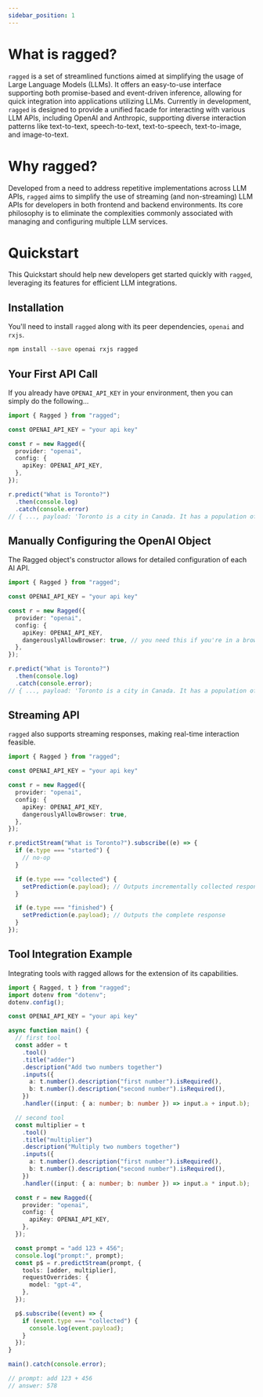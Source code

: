 ```yaml
---
sidebar_position: 1
---
```


# What is ragged?

`ragged` is a set of streamlined functions aimed at simplifying the usage of Large Language Models (LLMs). It offers an easy-to-use interface supporting both promise-based and event-driven inference, allowing for quick integration into applications utilizing LLMs. Currently in development, `ragged` is designed to provide a unified facade for interacting with various LLM APIs, including OpenAI and Anthropic, supporting diverse interaction patterns like text-to-text, speech-to-text, text-to-speech, text-to-image, and image-to-text.

# Why ragged?

Developed from a need to address repetitive implementations across LLM APIs, `ragged` aims to simplify the use of streaming (and non-streaming) LLM APIs for developers in both frontend and backend environments. Its core philosophy is to eliminate the complexities commonly associated with managing and configuring multiple LLM services.

# Quickstart

This Quickstart should help new developers get started quickly with `ragged`, leveraging its features for efficient LLM integrations.

## Installation

You'll need to install `ragged` along with its peer dependencies, `openai` and `rxjs`.

```sh
npm install --save openai rxjs ragged
```

## Your First API Call

If you already have `OPENAI_API_KEY` in your environment, then you can simply do the following...

```ts
import { Ragged } from "ragged";

const OPENAI_API_KEY = "your api key"

const r = new Ragged({
  provider: "openai",
  config: {
    apiKey: OPENAI_API_KEY,
  },
});

r.predict("What is Toronto?")
  .then(console.log)
  .catch(console.error)
// { ..., payload: 'Toronto is a city in Canada. It has a population of...'}
```

## Manually Configuring the OpenAI Object

The Ragged object's constructor allows for detailed configuration of each AI API.

```ts
import { Ragged } from "ragged";

const OPENAI_API_KEY = "your api key"

const r = new Ragged({
  provider: "openai",
  config: {
    apiKey: OPENAI_API_KEY,
    dangerouslyAllowBrowser: true, // you need this if you're in a browser
  },
});

r.predict("What is Toronto?")
  .then(console.log)
  .catch(console.error);
// { ..., payload: 'Toronto is a city in Canada. It has a population of...'}
```

## Streaming API

`ragged` also supports streaming responses, making real-time interaction feasible.

```ts
import { Ragged } from "ragged";

const OPENAI_API_KEY = "your api key"

const r = new Ragged({
  provider: "openai",
  config: {
    apiKey: OPENAI_API_KEY,
    dangerouslyAllowBrowser: true,
  },
});

r.predictStream("What is Toronto?").subscribe((e) => {
  if (e.type === "started") {
    // no-op
  }

  if (e.type === "collected") {
    setPrediction(e.payload); // Outputs incrementally collected responses
  }

  if (e.type === "finished") {
    setPrediction(e.payload); // Outputs the complete response
  }
});
```

## Tool Integration Example

Integrating tools with ragged allows for the extension of its capabilities.

```ts
import { Ragged, t } from "ragged";
import dotenv from "dotenv";
dotenv.config();

const OPENAI_API_KEY = "your api key"

async function main() {
  // first tool
  const adder = t
    .tool()
    .title("adder")
    .description("Add two numbers together")
    .inputs({
      a: t.number().description("first number").isRequired(),
      b: t.number().description("second number").isRequired(),
    })
    .handler((input: { a: number; b: number }) => input.a + input.b);

  // second tool
  const multiplier = t
    .tool()
    .title("multiplier")
    .description("Multiply two numbers together")
    .inputs({
      a: t.number().description("first number").isRequired(),
      b: t.number().description("second number").isRequired(),
    })
    .handler((input: { a: number; b: number }) => input.a * input.b);

  const r = new Ragged({
    provider: "openai",
    config: {
      apiKey: OPENAI_API_KEY,
    },
  });

  const prompt = "add 123 + 456";
  console.log("prompt:", prompt);
  const p$ = r.predictStream(prompt, {
    tools: [adder, multiplier],
    requestOverrides: {
      model: "gpt-4",
    },
  });

  p$.subscribe((event) => {
    if (event.type === "collected") {
      console.log(event.payload);
    }
  });
}

main().catch(console.error);

// prompt: add 123 + 456
// answer: 578
```

